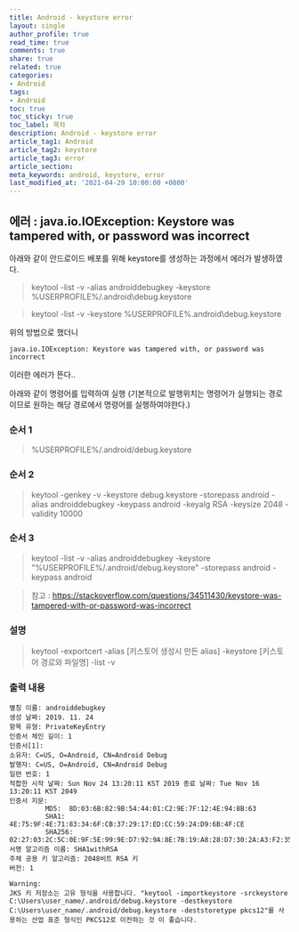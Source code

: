 ```yaml
---
title: Android - keystore error
layout: single
author_profile: true
read_time: true
comments: true
share: true
related: true
categories:
- Android
tags:
- Android
toc: true
toc_sticky: true
toc_label: 목차
description: Android - keystore error
article_tag1: Android
article_tag2: keystore
article_tag3: error
article_section:  
meta_keywords: android, keystore, error
last_modified_at: '2021-04-29 10:00:00 +0800'
---
```


## 에러 : java.io.IOException: Keystore was tampered with, or password was incorrect

아래와 같이 안드로이드 배포를 위해 keystore를 생성하는 과정에서 에러가 발생하였다.

> keytool -list -v -alias androiddebugkey -keystore %USERPROFILE%/.android\debug.keystore

> keytool -list -v -keystore %USERPROFILE%\.android\debug.keystore

위의 방법으로 했더니 
```
java.io.IOException: Keystore was tampered with, or password was incorrect
```
이러한 에러가 뜬다..

아래와 같이 명령어를 입력하여 실행
(기본적으로 발행위치는 명령어가 실행되는 경로이므로 원하는 해당 경로에서 명령어를 실행하여야한다.)

### 순서 1
> %USERPROFILE%/.android/debug.keystore

### 순서 2
>keytool -genkey -v -keystore debug.keystore -storepass android -alias androiddebugkey -keypass android -keyalg RSA -keysize 2048 -validity 10000

### 순서 3
> keytool -list -v -alias androiddebugkey -keystore "%USERPROFILE%/.android/debug.keystore" -storepass android -keypass android

> 참고 : https://stackoverflow.com/questions/34511430/keystore-was-tampered-with-or-password-was-incorrect

### 설명 
> keytool -exportcert -alias [키스토어 생성시 만든 alias] -keystore [키스토어 경로와 파일명] -list -v

### 출력 내용
```
별칭 이름: androiddebugkey
생성 날짜: 2019. 11. 24
항목 유형: PrivateKeyEntry
인증서 체인 길이: 1
인증서[1]:
소유자: C=US, O=Android, CN=Android Debug
발행자: C=US, O=Android, CN=Android Debug
일련 번호: 1
적합한 시작 날짜: Sun Nov 24 13:20:11 KST 2019 종료 날짜: Tue Nov 16 13:20:11 KST 2049
인증서 지문:
         MD5:  8D:03:6B:82:9B:54:44:01:C2:9E:7F:12:4E:94:8B:63
         SHA1: 4E:75:9F:4E:71:83:34:6F:CB:37:29:17:ED:CC:59:24:D9:6B:4F:CE
         SHA256: 02:27:03:2C:5C:0E:9F:5E:99:9E:D7:92:9A:8E:7B:19:A8:28:D7:30:2A:A3:F2:35:C1:23:2B:18:87:BC:14:63
서명 알고리즘 이름: SHA1withRSA
주체 공용 키 알고리즘: 2048비트 RSA 키
버전: 1

Warning:
JKS 키 저장소는 고유 형식을 사용합니다. "keytool -importkeystore -srckeystore C:\Users\user_name/.android/debug.keystore -destkeystore C:\Users\user_name/.android/debug.keystore -deststoretype pkcs12"를 사용하는 산업 표준 형식인 PKCS12로 이전하는 것 이 좋습니다.
```